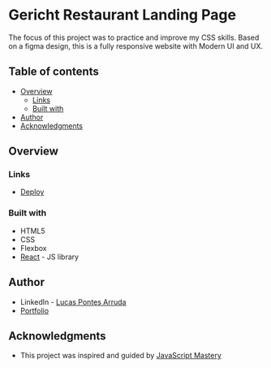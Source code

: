 # Gericht Restaurant Landing Page

The focus of this project was to practice and improve my CSS skills. Based on a figma design, this is a fully responsive website with Modern UI and UX.
## Table of contents

- [Overview](#overview)
  - [Links](#links)
  - [Built with](#built-with)
- [Author](#author)
- [Acknowledgments](#acknowledgments)

## Overview

### Links

- [Deploy](https://palucas-witw.vercel.app/)

### Built with

- HTML5
- CSS
- Flexbox
- [React](https://reactjs.org/) - JS library

## Author

- LinkedIn - [Lucas Pontes Arruda](https://www.linkedin.com/in/lucas-pontes-arruda/)
- [Portfolio](https://palucas.vercel.app/)

## Acknowledgments

- This project was inspired and guided by [JavaScript Mastery](https://www.youtube.com/watch?v=4oV65GVVits)
